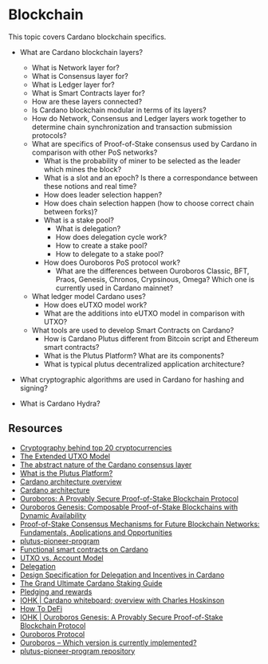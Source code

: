 # Blockchain

This topic covers Cardano blockchain specifics.

* What are Cardano blockchain layers?
  * What is Network layer for?
  * What is Consensus layer for?
  * What is Ledger layer for?
  * What is Smart Contracts layer for?
  * How are these layers connected?
  * Is Cardano blockchain modular in terms of its layers?
  * How do Network, Consensus and Ledger layers work together to determine chain synchronization and transaction submission protocols?
  * What are specifics of Proof-of-Stake consensus used by Cardano in comparison with other PoS networks?
    * What is the probability of miner to be selected as the leader which mines the block?
    * What is a slot and an epoch? Is there a correspondance between these notions and real time?
    * How does leader selection happen?
    * How does chain selection happen (how to choose correct chain between forks)?
    * What is a stake pool?
      * What is delegation?
      * How does delegation cycle work?
      * How to create a stake pool?
      * How to delegate to a stake pool?
    * How does Ouroboros PoS protocol work?
      * What are the differences between Ouroboros Classic, BFT, Praos, Genesis, Chronos, Crypsinous, Omega? Which one is currently used in Cardano mainnet?
  * What ledger model Cardano uses?
    * How does eUTXO model work?
    * What are the additions into eUTXO model in comparison with UTXO?
  * What tools are used to develop Smart Contracts on Cardano?
    * How is Cardano Plutus different from Bitcoin script and Ethereum smart contracts?
    * What is the Plutus Platform? What are its components?
    * What is typical plutus decentralized application architecture?

* What cryptographic algorithms are used in Cardano for hashing and signing?

* What is Cardano Hydra?

## Resources

* [Cryptography behind top 20 cryptocurrencies](https://www.susanka.eu/coins-crypto/)
* [The Extended UTXO Model](https://fc20.ifca.ai/wtsc/WTSC2020/WTSC20_paper_25.pdf)
* [The abstract nature of the Cardano consensus layer](https://iohk.io/en/blog/posts/2020/05/28/the-abstract-nature-of-the-consensus-layer/)
* [What is the Plutus Platform?](https://plutus-apps.readthedocs.io/en/latest/plutus/explanations/platform.html)
* [Cardano architecture overview](https://docs.cardano.org/explore-cardano/cardano-architecture/overview)
* [Cardano architecture](https://youtu.be/PKzkzqUB8e0)
* [Ouroboros: A Provably Secure Proof-of-Stake Blockchain Protocol](https://eprint.iacr.org/2016/889.pdf)
* [Ouroboros Genesis: Composable Proof-of-Stake Blockchains with Dynamic Availability](https://iohk.io/en/research/library/papers/ouroboros-genesiscomposable-proof-of-stake-blockchains-with-dynamic-availability/)
* [Proof-of-Stake Consensus Mechanisms for Future Blockchain Networks: Fundamentals, Applications and Opportunities](https://ieeexplore.ieee.org/document/8746079)
* [plutus-pioneer-program](https://plutus-pioneer-program.readthedocs.io/en/latest/pioneer/week1.html)
* [Functional smart contracts on Cardano](https://youtu.be/MpWeg6Fg0t8)
* [UTXO vs. Account Model](https://academy.horizen.io/technology/expert/utxo-vs-account-model/)
* [Delegation](https://docs.cardano.org/core-concepts/delegation)
* [Design Specification for Delegation and Incentives in Cardano](https://hydra.iohk.io/build/7740466/download/1/delegation_design_spec.pdf)
* [The Grand Ultimate Cardano Staking Guide](https://www.reddit.com/r/cardano/comments/l0xfso/the_grand_ultimate_cardano_staking_guide/)
* [Pledging and rewards](https://docs.cardano.org/core-concepts/pledging-rewards)
* [IOHK | Cardano whiteboard; overview with Charles Hoskinson](https://youtu.be/Ja9D0kpksxw)
* [How To DeFi](https://landing.coingecko.com/how-to-defi/)
* [IOHK | Ouroboros Genesis: A Provably Secure Proof-of-Stake Blockchain Protocol](https://youtu.be/LCeK_4o-NCc)
* [Ouroboros Protocol](https://cardano-foundation.gitbook.io/stake-pool-course/lessons/introduction/ouroboros)
* [Ouroboros – Which version is currently implemented?](https://cardano.stackexchange.com/questions/3707/ouroboros-which-version-is-currently-implemented)
* [plutus-pioneer-program repository](https://github.com/input-output-hk/plutus-pioneer-program)
